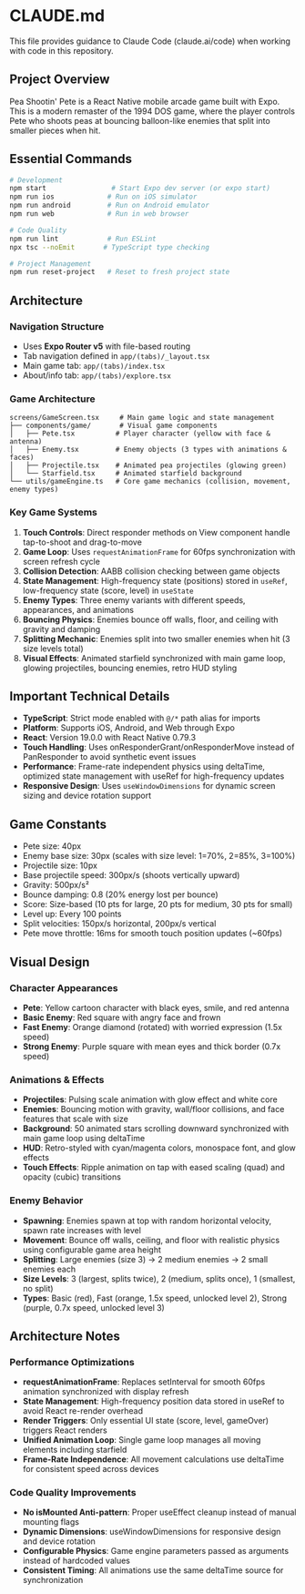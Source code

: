 # CLAUDE.md

This file provides guidance to Claude Code (claude.ai/code) when working with code in this repository.

## Project Overview

Pea Shootin' Pete is a React Native mobile arcade game built with Expo. This is a modern remaster of the 1994 DOS game, where the player controls Pete who shoots peas at bouncing balloon-like enemies that split into smaller pieces when hit.

## Essential Commands

```bash
# Development
npm start                # Start Expo dev server (or expo start)
npm run ios             # Run on iOS simulator
npm run android         # Run on Android emulator  
npm run web             # Run in web browser

# Code Quality
npm run lint            # Run ESLint
npx tsc --noEmit       # TypeScript type checking

# Project Management
npm run reset-project   # Reset to fresh project state
```

## Architecture

### Navigation Structure
- Uses **Expo Router v5** with file-based routing
- Tab navigation defined in `app/(tabs)/_layout.tsx`
- Main game tab: `app/(tabs)/index.tsx`
- About/info tab: `app/(tabs)/explore.tsx`

### Game Architecture
```
screens/GameScreen.tsx     # Main game logic and state management
├── components/game/       # Visual game components
│   ├── Pete.tsx          # Player character (yellow with face & antenna)
│   ├── Enemy.tsx         # Enemy objects (3 types with animations & faces)
│   ├── Projectile.tsx    # Animated pea projectiles (glowing green)
│   └── Starfield.tsx     # Animated starfield background
└── utils/gameEngine.ts   # Core game mechanics (collision, movement, enemy types)
```

### Key Game Systems
1. **Touch Controls**: Direct responder methods on View component handle tap-to-shoot and drag-to-move
2. **Game Loop**: Uses `requestAnimationFrame` for 60fps synchronization with screen refresh cycle
3. **Collision Detection**: AABB collision checking between game objects
4. **State Management**: High-frequency state (positions) stored in `useRef`, low-frequency state (score, level) in `useState`
5. **Enemy Types**: Three enemy variants with different speeds, appearances, and animations
6. **Bouncing Physics**: Enemies bounce off walls, floor, and ceiling with gravity and damping
7. **Splitting Mechanic**: Enemies split into two smaller enemies when hit (3 size levels total)
8. **Visual Effects**: Animated starfield synchronized with main game loop, glowing projectiles, bouncing enemies, retro HUD styling

## Important Technical Details

- **TypeScript**: Strict mode enabled with `@/*` path alias for imports
- **Platform**: Supports iOS, Android, and Web through Expo
- **React**: Version 19.0.0 with React Native 0.79.3
- **Touch Handling**: Uses onResponderGrant/onResponderMove instead of PanResponder to avoid synthetic event issues
- **Performance**: Frame-rate independent physics using deltaTime, optimized state management with useRef for high-frequency updates
- **Responsive Design**: Uses `useWindowDimensions` for dynamic screen sizing and device rotation support

## Game Constants
- Pete size: 40px
- Enemy base size: 30px (scales with size level: 1=70%, 2=85%, 3=100%)
- Projectile size: 10px
- Base projectile speed: 300px/s (shoots vertically upward)
- Gravity: 500px/s²
- Bounce damping: 0.8 (20% energy lost per bounce)
- Score: Size-based (10 pts for large, 20 pts for medium, 30 pts for small)
- Level up: Every 100 points
- Split velocities: 150px/s horizontal, 200px/s vertical
- Pete move throttle: 16ms for smooth touch position updates (~60fps)

## Visual Design
### Character Appearances
- **Pete**: Yellow cartoon character with black eyes, smile, and red antenna
- **Basic Enemy**: Red square with angry face and frown
- **Fast Enemy**: Orange diamond (rotated) with worried expression (1.5x speed)
- **Strong Enemy**: Purple square with mean eyes and thick border (0.7x speed)

### Animations & Effects
- **Projectiles**: Pulsing scale animation with glow effect and white core
- **Enemies**: Bouncing motion with gravity, wall/floor collisions, and face features that scale with size
- **Background**: 50 animated stars scrolling downward synchronized with main game loop using deltaTime
- **HUD**: Retro-styled with cyan/magenta colors, monospace font, and glow effects
- **Touch Effects**: Ripple animation on tap with eased scaling (quad) and opacity (cubic) transitions

### Enemy Behavior
- **Spawning**: Enemies spawn at top with random horizontal velocity, spawn rate increases with level
- **Movement**: Bounce off walls, ceiling, and floor with realistic physics using configurable game area height
- **Splitting**: Large enemies (size 3) → 2 medium enemies → 2 small enemies each
- **Size Levels**: 3 (largest, splits twice), 2 (medium, splits once), 1 (smallest, no split)
- **Types**: Basic (red), Fast (orange, 1.5x speed, unlocked level 2), Strong (purple, 0.7x speed, unlocked level 3)

## Architecture Notes

### Performance Optimizations
- **requestAnimationFrame**: Replaces setInterval for smooth 60fps animation synchronized with display refresh
- **State Management**: High-frequency position data stored in useRef to avoid React re-render overhead
- **Render Triggers**: Only essential UI state (score, level, gameOver) triggers React renders
- **Unified Animation Loop**: Single game loop manages all moving elements including starfield
- **Frame-Rate Independence**: All movement calculations use deltaTime for consistent speed across devices

### Code Quality Improvements
- **No isMounted Anti-pattern**: Proper useEffect cleanup instead of manual mounting flags
- **Dynamic Dimensions**: useWindowDimensions for responsive design and device rotation
- **Configurable Physics**: Game engine parameters passed as arguments instead of hardcoded values
- **Consistent Timing**: All animations use the same deltaTime source for synchronization